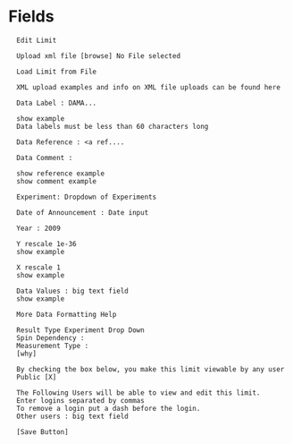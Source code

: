 # Fields

      Edit Limit

      Upload xml file [browse] No File selected

      Load Limit from File

      XML upload examples and info on XML file uploads can be found here

      Data Label : DAMA...

      show example
      Data labels must be less than 60 characters long

      Data Reference : <a ref....

      Data Comment : 

      show reference example
      show comment example

      Experiment: Dropdown of Experiments

      Date of Announcement : Date input

      Year : 2009

      Y rescale 1e-36
      show example

      X rescale 1
      show example
      
      Data Values : big text field
      show example

      More Data Formatting Help

      Result Type Experiment Drop Down
      Spin Dependency :
      Measurement Type :
      [why]

      By checking the box below, you make this limit viewable by any user
      Public [X]

      The Following Users will be able to view and edit this limit.
      Enter logins separated by commas
      To remove a login put a dash before the login.
      Other users : big text field

      [Save Button]

